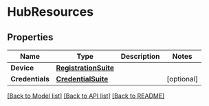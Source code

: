 # HubResources

## Properties

Name | Type | Description | Notes
------------ | ------------- | ------------- | -------------
**Device** | [**RegistrationSuite**](registration-suite.md) |  | 
**Credentials** | [**CredentialSuite**](credential-suite.md) |  | [optional] 

[[Back to Model list]](../README.md#documentation-for-models) [[Back to API list]](../README.md#documentation-for-api-endpoints) [[Back to README]](../README.md)


